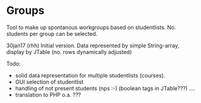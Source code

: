 # Groups
Tool to make up spontanous workgroups based on studentlists. No. students per group can be selected.

30jan17 (rhh) Initial version. Data represented by simple String-array, display by JTable (no. rows dynamically adjusted)



Todo:
- solid data representation for multiple studentlists (courses).
- GUI selection of studentlist
- handling of not present students (nps :-) (boolean tags in JTable???)
....
- translation to PHP o.a. ???
